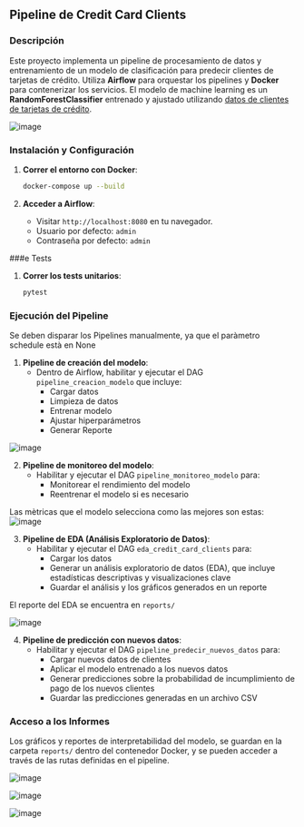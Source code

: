 ## Pipeline de Credit Card Clients

### Descripción
Este proyecto implementa un pipeline de procesamiento de datos y entrenamiento de un modelo de clasificación para predecir clientes de tarjetas de crédito.
Utiliza **Airflow** para orquestar los pipelines y **Docker** para contenerizar los servicios.
El modelo de machine learning es un **RandomForestClassifier** entrenado y ajustado utilizando [datos de clientes de tarjetas de crédito](https://archive.ics.uci.edu/dataset/350/default+of+credit+card+clients).

![image](https://github.com/user-attachments/assets/6da007ce-0305-4586-9497-514cffb5c9c7)

### Instalación y Configuración

1. **Correr el entorno con Docker**:
   ```bash
   docker-compose up --build
   ```

4. **Acceder a Airflow**:
   - Visitar `http://localhost:8080` en tu navegador.
   - Usuario por defecto: `admin`
   - Contraseña por defecto: `admin`

###e Tests

1. **Correr los tests unitarios**:
   ```bash
   pytest
   ```

### Ejecución del Pipeline

Se deben disparar los Pipelines manualmente, ya que el paràmetro schedule està en None

1. **Pipeline de creación del modelo**:
   - Dentro de Airflow, habilitar y ejecutar el DAG `pipeline_creacion_modelo` que incluye:
     - Cargar datos
     - Limpieza de datos
     - Entrenar modelo
     - Ajustar hiperparámetros
     - Generar Reporte

![image](https://github.com/user-attachments/assets/4bc1955e-ceab-4d32-aaba-3434d7f1754b)

2. **Pipeline de monitoreo del modelo**:
   - Habilitar y ejecutar el DAG `pipeline_monitoreo_modelo` para:
     - Monitorear el rendimiento del modelo
     - Reentrenar el modelo si es necesario
    
Las mètricas que el modelo selecciona como las mejores son estas: 
![image](https://github.com/user-attachments/assets/73eb0a03-5bbc-4a72-8397-9430c564430c)


3. **Pipeline de EDA (Análisis Exploratorio de Datos)**:
   - Habilitar y ejecutar el DAG `eda_credit_card_clients` para:
     - Cargar los datos
     - Generar un análisis exploratorio de datos (EDA), que incluye estadísticas descriptivas y visualizaciones clave
     - Guardar el análisis y los gráficos generados en un reporte

El reporte del EDA se encuentra en `reports/`
    
![image](https://github.com/user-attachments/assets/13c483f9-6110-409d-992a-24af69717fcb)


4. **Pipeline de predicción con nuevos datos**:
   - Habilitar y ejecutar el DAG `pipeline_predecir_nuevos_datos` para:
     - Cargar nuevos datos de clientes
     - Aplicar el modelo entrenado a los nuevos datos
     - Generar predicciones sobre la probabilidad de incumplimiento de pago de los nuevos clientes
     - Guardar las predicciones generadas en un archivo CSV

### Acceso a los Informes

Los gráficos y reportes de interpretabilidad del modelo, se guardan en la carpeta `reports/` dentro del contenedor Docker, y se pueden acceder a través de las rutas definidas en el pipeline.

![image](https://github.com/user-attachments/assets/19c9ec89-5355-49c0-b095-0b31017553cd)

![image](https://github.com/user-attachments/assets/d699067b-66e9-4ac3-bc35-7a1fd57d7d2c)

![image](https://github.com/user-attachments/assets/c14dd6d0-d5fa-4bec-a4b5-3874568de445)
